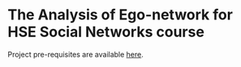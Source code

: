 # The Analysis of Ego-network for HSE Social Networks course

Project pre-requisites are available [here](https://abyssinian-enthusiasm-10d.notion.site/Social-Network-Analysis-Project-29074286349f40ef80eda88722d0bc43).
